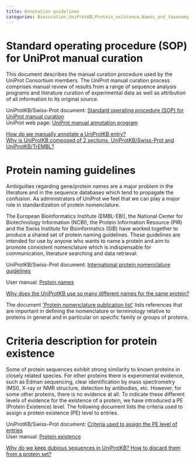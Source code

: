 ```yaml
---
title: Annotation guidelines
categories: Biocuration,UniProtKB,Protein_existence,Names_and_taxonomy,help
---
```


# Standard operating procedure (SOP) for UniProt manual curation

This document describes the manual curation procedure used by the UniProt Consortium members. The UniProt manual curation process comprises manual review of results from a range of sequence analysis programs and literature curation of experimental data as well as attribution of all information to its original source.

UniProtKB/Swiss-Prot document: [Standard operating procedure (SOP) for UniProt manual curation](https://github.com/ebi-uniprot/uniprot-manual/raw/main/pdfs/sop_manual_curation.pdf)  
UniProt web page: [UniProt manual annotation program](https://www.uniprot.org/program/)

[How do we manually annotate a UniProtKB entry?](https://www.uniprot.org/help/manual%5Fcuration)  
[Why is UniProtKB composed of 2 sections, UniProtKB/Swiss-Prot and UniProtKB/TrEMBL?](https://www.uniprot.org/help/uniprotkb%5Fsections)

# Protein naming guidelines

Ambiguities regarding gene/protein names are a major problem in the literature and in the sequence databases which tend to propagate the confusion. As administrators of UniProt we feel that we can play a major role in standardization of protein nomenclature.

The European Bioinformatics Institute (EMBL-EBI), the National Center for Biotechnology Information (NCBI), the Protein Information Resource (PIR) and the Swiss Institute for Bioinformatics (SIB) have worked together to produce a shared set of protein naming guidelines. These guidelines are intended for use by anyone who wants to name a protein and aim to promote consistent nomenclature which is indispensable for communication, literature searching and data retrieval:

UniProtKB/Swiss-Prot document: [International protein nomenclature guidelines](https://ftp.uniprot.org/pub/databases/uniprot/current_release/knowledgebase/complete/docs/International%5FProtein%5FNomenclature%5FGuidelines.pdf)

User manual: [Protein names](https://www.uniprot.org/help/protein%5Fnames)

[Why does the UniProtKB use so many different names for the same protein?](https://www.uniprot.org/help/different%5Fprotein%5Fgene%5Fnames)

The document ['Protein nomenclature publication list'](https://ftp.uniprot.org/pub/databases/uniprot/current_release/knowledgebase/complete/docs/nomlist) lists references that are important in defining the nomenclature or terminology relative to proteins in general and in particular on specific family or groups of proteins.

# Criteria description for protein existence

Some of protein sequences exhibit strong similarity to known proteins in closely related species. For other proteins there is experimental evidence, such as Edman sequencing, clear identification by mass spectrometry (MSI), X-ray or NMR structure, detection by antibodies, etc. However, for some other proteins, there is no evidence at all. To indicate these different levels of evidence for the existence of a protein, we have introduced a PE (Protein Existence) level. The following document lists the criteria used to assign a protein existence (PE) level to entries.

UniProtKB/Swiss-Prot document: [Criteria used to assign the PE level of entries](https://ftp.uniprot.org/pub/databases/uniprot/current_release/knowledgebase/complete/docs/pe%5Fcriteria)  
User manual: [Protein existence](https://www.uniprot.org/help/protein%5Fexistence)

[Why do we keep dubious sequences in UniProtKB? How to discard them from a protein set?](https://www.uniprot.org/help/dubious%5Fsequences)
